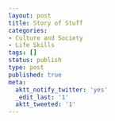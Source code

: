 ```yaml
---
layout: post
title: Story of Stuff
categories:
- Culture and Society
- Life Skills
tags: []
status: publish
type: post
published: true
meta:
  aktt_notify_twitter: 'yes'
  _edit_last: '1'
  aktt_tweeted: '1'
---
```

<object classid="clsid:d27cdb6e-ae6d-11cf-96b8-444553540000" width="500" height="400" codebase="http://download.macromedia.com/pub/shockwave/cabs/flash/swflash.cab#version=6,0,40,0"><param name="allowFullScreen" value="true" /><param name="allowscriptaccess" value="always" /><param name="src" value="http://www.youtube.com/v/gLBE5QAYXp8?fs=1&amp;hl=en_US" /><param name="allowfullscreen" value="true" /><embed type="application/x-shockwave-flash" width="500" height="400" src="http://www.youtube.com/v/gLBE5QAYXp8?fs=1&amp;hl=en_US" allowscriptaccess="always" allowfullscreen="true"></embed></object>
